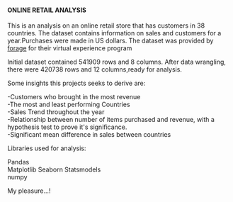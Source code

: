 #### ONLINE RETAIL ANALYSIS

This is an analysis on an online retail store that has customers in 38 countries. The dataset contains information on sales and customers for a year.Purchases were made in US dollars.
The dataset was provided by [forage](https://www.theforage.com) for their virtual experience program
  

Initial dataset contained 541909 rows and 8 columns.
After data wrangling, there were 420738 rows and 12 columns,ready for analysis.


Some insights this projects seeks to derive are:

-Customers who brought in the most revenue                                                                                                                           
-The most and least performing Countries                                                                                                                          
-Sales Trend throughout the year                                                                                                                                      
-Relationship between number of items purchased and revenue, with a hypothesis test to prove it's significance.                                                   
-Significant mean difference in sales between countries                                                                                                             


Libraries used for analysis:

Pandas                                                                                                                                                                
Matplotlib                                                                                                                                                              Seaborn
Statsmodels                                                                                                                      
numpy                                                                                                                                                                                   











My pleasure...!
